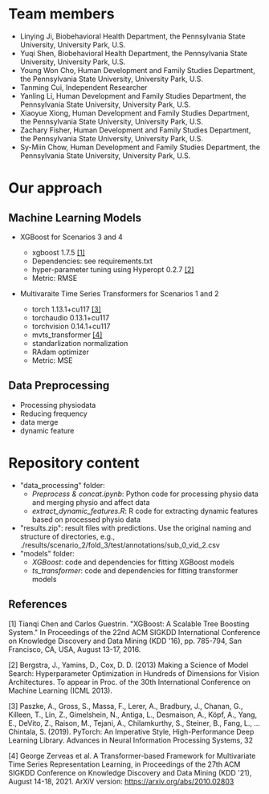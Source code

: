 # Team members
* Linying Ji, Biobehavioral Health Department, the Pennsylvania State University, University Park, U.S.
* Yuqi Shen, Biobehavioral Health Department, the Pennsylvania State University, University Park, U.S.
* Young Won Cho, Human Development and Family Studies Department, the Pennsylvania State University, University Park, U.S.
* Tanming Cui, Independent Researcher
* Yanling Li, Human Development and Family Studies Department, the Pennsylvania State University, University Park, U.S.
* Xiaoyue Xiong, Human Development and Family Studies Department, the Pennsylvania State University, University Park, U.S.
* Zachary Fisher, Human Development and Family Studies Department, the Pennsylvania State University, University Park, U.S.
* Sy-Miin Chow, Human Development and Family Studies Department, the Pennsylvania State University, University Park, U.S.
# Our approach
## Machine Learning Models
* XGBoost for Scenarios 3 and 4
  - xgboost 1.7.5 [[1]](#1)
  - Dependencies: see requirements.txt
  - hyper-parameter tuning using Hyperopt 0.2.7 [[2]](#2)
  - Metric: RMSE

* Multivaraite Time Series Transformers for Scenarios 1 and 2
  - torch 1.13.1+cu117 [[3]](#3)
  - torchaudio 0.13.1+cu117
  - torchvision 0.14.1+cu117
  - mvts_transformer [[4]](#4)
  - standarlization normalization
  - RAdam optimizer
  - Metric: MSE
  
## Data Preprocessing
* Processing physiodata
* Reducing frequency
* data merge
* dynamic feature 

# Repository content
* "data_processing" folder:
  - *Preprocess & concat.ipynb*: Python code for processing physio data and merging physio and affect data
  - *extract_dynamic_features.R*: R code for extracting dynamic features based on processed physio data
* "results.zip": result files with predictions. Use the original naming and structure of directories, e.g., ./results/scenario_2/fold_3/test/annotations/sub_0_vid_2.csv
* "models" folder:
  - *XGBoost*: code and dependencies for fitting XGBoost models
  - *ts_transformer*: code and dependencies for fitting transformer models

## References
<a id="1">[1]</a> 
Tianqi Chen and Carlos Guestrin. "XGBoost: A Scalable Tree Boosting System." In Proceedings of the 22nd ACM SIGKDD International Conference on Knowledge Discovery and Data Mining (KDD '16), pp. 785-794, San Francisco, CA, USA, August 13-17, 2016.

<a id="2">[2]</a> 
Bergstra, J., Yamins, D., Cox, D. D. (2013) Making a Science of Model Search: Hyperparameter Optimization in Hundreds of Dimensions for Vision Architectures. To appear in Proc. of the 30th International Conference on Machine Learning (ICML 2013).

<a id="3">[3]</a> 
Paszke, A., Gross, S., Massa, F., Lerer, A., Bradbury, J., Chanan, G., Killeen, T., Lin, Z., Gimelshein, N., Antiga, L., Desmaison, A., Köpf, A., Yang, E., DeVito, Z., Raison, M., Tejani, A., Chilamkurthy, S., Steiner, B., Fang, L., … Chintala, S. (2019). PyTorch: An Imperative Style, High-Performance Deep Learning Library. Advances in Neural Information Processing Systems, 32

<a id="4">[4]</a>
George Zerveas et al. A Transformer-based Framework for Multivariate Time Series Representation Learning, in Proceedings of the 27th ACM SIGKDD Conference on Knowledge Discovery and Data Mining (KDD '21), August 14-18, 2021. ArXiV version: https://arxiv.org/abs/2010.02803
